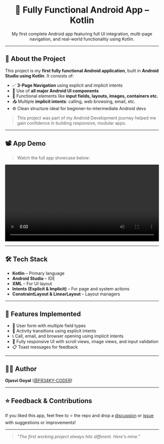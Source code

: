 <h1 align="center">📱 Fully Functional Android App – Kotlin</h1>

<p align="center">
  My first complete Android app featuring full UI integration, multi-page navigation, and real-world functionality using Kotlin.
</p>

---

## 🎯 About the Project

This project is my **first fully functional Android application**, built in **Android Studio using Kotlin**. It consists of:

- ✅ **3-Page Navigation** using explicit and implicit intents
- 🎨 Use of **all major Android UI components**
- 🔄 Functional elements like **input fields, layouts, images, containers etc.**
- 📤 Multiple **implicit intents**: calling, web browsing, email, etc.
- ⚙️ Clean structure ideal for beginner-to-intermediate Android devs

> This project was part of my Android Development journey helped me gain confidence in building responsive, modular apps.

---

## 📽️ App Demo

> Watch the full app showcase below:

<video width="100%" controls>
  <source src="https://raw.githubusercontent.com/FR34KY-CODER/Android-Development-Journey/main/Fully-Functional-App/App_showcase.mp4" type="video/mp4">
  Your browser does not support the video tag.
</video>

---

## 🛠 Tech Stack

- **Kotlin** – Primary language
- **Android Studio** – IDE
- **XML** – For UI layout
- **Intents (Explicit & Implicit)** – For page and system actions
- **ConstraintLayout & LinearLayout** – Layout managers

---

## 🚀 Features Implemented

- 👤 User form with multiple field types
- 🔄 Activity transitions using explicit intents
- 📞 Call, email, and browser opening using implicit intents
- 🌈 Fully responsive UI with scroll views, image views, and input validation
- 📋 Toast messages for feedback

---

## 🙋‍♂️ Author

**Ojasvi Goyal** ([@FR34KY-CODER](https://github.com/FR34KY-CODER))

---

## ⭐ Feedback & Contributions

If you liked this app, feel free to ⭐ the repo and drop a [discussion](https://github.com/FR34KY-CODER/Android-Development-Journey/discussions) or [issue](https://github.com/FR34KY-CODER/Android-Development-Journey/issues) with suggestions or improvements!

---

> *"The first working project always hits different. Here's mine."*

